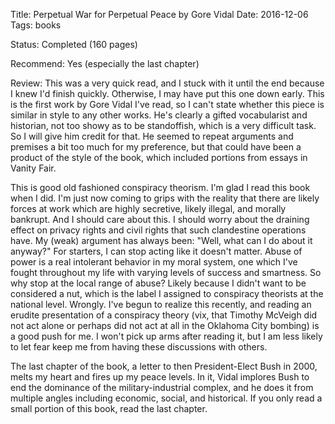 Title: Perpetual War for Perpetual Peace by Gore Vidal
Date: 2016-12-06
Tags: books

Status: Completed (160 pages)

Recommend: Yes (especially the last chapter)

Review: This was a very quick read, and I stuck with it until the end because I knew I'd finish quickly. Otherwise, I 
may have put this one down early. This is the first work by Gore Vidal I've read, so I can't state whether this piece 
is similar in style to any other works. He's clearly a gifted vocabularist and historian, not too showy as to be 
standoffish, which is a very difficult task. So I will give him credit for that. He seemed to repeat arguments and 
premises a bit too much for my preference, but that could have been a product of the style of the book, which included 
portions from essays in Vanity Fair. 

This is good old fashioned conspiracy theorism. I'm glad I read this book when I did. I'm just now coming to grips 
with the reality that there are likely forces at work which are highly secretive, likely illegal, and morally 
bankrupt. And I should care about this. I should worry about the draining effect on privacy rights and civil rights 
that such clandestine operations have. My (weak) argument has always been: "Well, what can I do about it anyway?" For 
starters, I can stop acting like it doesn't matter. Abuse of power is a real intolerant behavior in my moral system, 
one which I've fought throughout my life with varying levels of success and smartness. So why stop at the local range 
of abuse? Likely because I didn't want to be considered a nut, which is the label I assigned to conspiracy theorists 
at the national level. Wrongly. I've begun to realize this recently, and reading an erudite presentation of a 
conspiracy theory (vix, that Timothy McVeigh did not act alone or perhaps did not act at all in the Oklahoma City 
bombing) is a good push for me. I won't pick up arms after reading it, but I am less likely to let fear keep me from 
having these discussions with others.

The last chapter of the book, a letter to then President-Elect Bush in 2000, melts my heart and fires up my peace 
levels. In it, Vidal implores Bush to end the dominance of the military-industrial complex, and he does it from 
multiple angles including economic, social, and historical. If you only read a small portion of this book, read the 
last chapter.   
